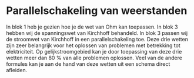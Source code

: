 # Parallelschakeling van weerstanden

In blok 1 heb je gezien hoe je de wet van Ohm kan toepassen. In blok 3 hebben wij de spanningswet van Kirchhoff behandeld. In blok 3 passen wij de stroomwet van Kirchhoff in een parallelschakeling toe. Deze drie wetten zijn zeer belangrijk voor het oplossen van problemen met betrekking tot elektriciteit. Op gelijkstroomgebied kan je door toepassing van deze drie wetten meer dan 80 % van alle problemen oplossen. Veel van de andere formules kan je aan de hand van deze wetten uit een schema direct afleiden.

